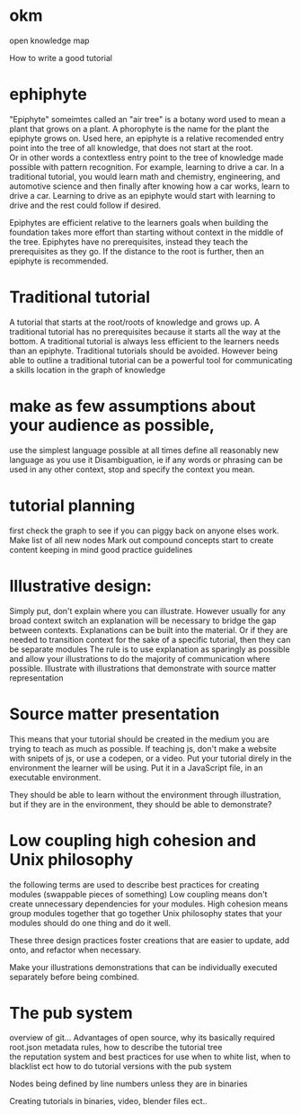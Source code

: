 # okm
open knowledge map

How to write a good tutorial





# ephiphyte
"Epiphyte" someimtes called an "air tree" is a botany word used to mean a plant that grows on a plant. 
A phorophyte is the name for the plant the epiphyte grows on. 
Used here, an epiphyte is a relative recomended entry point into the tree of all knowledge, that does not start at the root.  
Or in other words a contextless entry point to the tree of knowledge made possible with pattern recognition. 
For example, learning to drive a car. 
In a traditional tutorial, you would learn math and chemistry, engineering, and automotive science and then finally after knowing how a car works, learn to drive a car.
Learning to drive as an epiphyte would start with learning to drive and the rest could follow if desired. 

Epiphytes are efficient relative to the learners goals when building the foundation takes more effort than starting without context in the middle of the tree.
Epiphytes have no prerequisites, instead they teach the prerequisites as they go.
If the distance to the root is further, then an epiphyte is recommended. 


# Traditional tutorial
A tutorial that starts at the root/roots of knowledge and grows up. 
A traditional tutorial has no prerequisites because it starts all the way at the bottom.
A traditional tutorial is always less efficient to the learners needs than an epiphyte.
Traditional tutorials should be avoided. 
However being able to outline a traditional tutorial can be a powerful tool for communicating a skills location in the graph of knowledge



# make as few assumptions about your audience as possible, 
use the simplest language possible at all times 
define all reasonably new language as you use it 
Disambiguation, ie if any words or phrasing can be used in any other context, stop and specify the context you mean.

  
# tutorial planning 
first check the graph to see if you can piggy back on anyone elses work.
Make list of all new nodes
Mark out compound concepts
start to create content keeping in mind good practice guidelines



# Illustrative design: 
Simply put, don't explain where you can illustrate. However usually for any broad context switch an explanation will be necessary to bridge the gap between contexts.
Explanations can be built into the material. Or if they are needed to transition context for the sake of a specific tutorial, then they can be separate modules
The rule is to use explanation as sparingly as possible and allow your illustrations to do the majority of communication where possible. 
Illustrate with illustrations that demonstrate with source matter representation

# Source matter presentation
This means that your tutorial should be created in the medium you are trying to teach as much as possible.
If teaching js, don't make a website with snipets of js, or use a codepen, or a video. 
Put your tutorial direly in the environment the learner will be using. 
Put it in a JavaScript file, in an executable environment. 

They should be able to learn without the environment through illustration, but if they are in the environment, they should be able to demonstrate? 


# Low coupling high cohesion and Unix philosophy
the following terms are used to describe best practices for creating modules (swappable pieces of something) 
Low coupling means don't create unnecessary dependencies for your modules.
High cohesion means group modules together that go together
Unix philosophy states that your modules should do one thing and do it well. 

These three design practices foster creations that are easier to update, add onto, and refactor when necessary.

Make your illustrations demonstrations that can be individually executed separately before being combined. 





# The pub system 
overview of git...
Advantages of open source, why its basically required
root.json metadata rules, 
how to describe the tutorial tree   
the reputation system and best practices for use
when to white list, when to blacklist ect
how to do tutorial versions with the pub system


Nodes being defined by line numbers unless they are in binaries

Creating tutorials in binaries, video, blender files ect..




